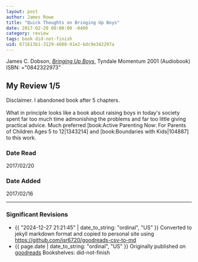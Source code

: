 ```yaml
---
layout: post
author: James Rowe
title: "Quick Thoughts on Bringing Up Boys"
date: 2017-02-20 00:00:00 -0400
category: review
tags: book did-not-finish
uid: 671613b1-3129-4608-91e2-bdc9e342297a
---
```


James C. Dobson, *[Bringing Up Boys](https://www.goodreads.com/book/show/955733)*,  Tyndale Momentum 2001 (Audiobook) ISBN: ="0842322973"

## My Review 1/5

Disclaimer. I abandoned book after 5 chapters.<br/><br/>What in principle looks like a book about raising boys in today's society spent far too much time admonishing the problems and far too little giving practical advice. Much preferred [book:Active Parenting Now: For Parents of Children Ages 5 to 12|1343214] and [book:Boundaries with Kids|104887] to this work.

### Date Read
2017/02/20

### Date Added
2017/02/16

---

### Significant Revisions

- {{ "2024-12-27 21:21:45" | date_to_string: "ordinal", "US" }} Converted to jekyll markdown format and copied to personal site using <https://github.com/jsr6720/goodreads-csv-to-md>
- {{ page.date | date_to_string: "ordinal", "US" }} Originally published on [goodreads](https://www.goodreads.com) Bookshelves: did-not-finish